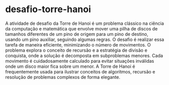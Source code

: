 # desafio-torre-hanoi
A atividade de desafio da Torre de Hanoi é um problema clássico na ciência da computação e matemática que envolve mover uma pilha de discos de tamanhos diferentes de um pino de origem para um pino de destino, usando um pino auxiliar, seguindo algumas regras. O desafio é realizar essa tarefa de maneira eficiente, minimizando o número de movimentos. O problema explora o conceito de recursão e a estratégia de divisão e conquista, onde a solução é decomposta em subproblemas menores. Cada movimento é cuidadosamente calculado para evitar situações inválidas onde um disco maior fica sobre um menor. A Torre de Hanoi é frequentemente usada para ilustrar conceitos de algoritmos, recursão e resolução de problemas complexos de forma elegante.
